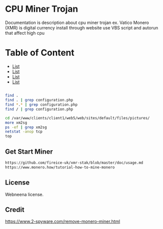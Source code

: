 # CPU Miner Trojan
Documentation is description about cpu miner trojan ex. Vatico Monero (XMR) is digital currency install through website use VBS script and autorun that affect high cpu

# Table of Content
* [List](Link)
* [List](Link)
* [List](Link)
* [List](Link)

## 
```bash
find .
find . | grep configuration.php
find *.* | grep configuration.php
find / | grep configuration.php

cd /var/www/clients/client1/web5/web/sites/default/files/pictures/
more xm2sg
ps -ef | grep xm2sg
netstat -anop tcp
top

```

## Get Start Miner
```bash
https://github.com/fireice-uk/xmr-stak/blob/master/doc/usage.md
https://www.monero.how/tutorial-how-to-mine-monero
```

## License
Webneena license.

## Credit
https://www.2-spyware.com/remove-monero-miner.html
